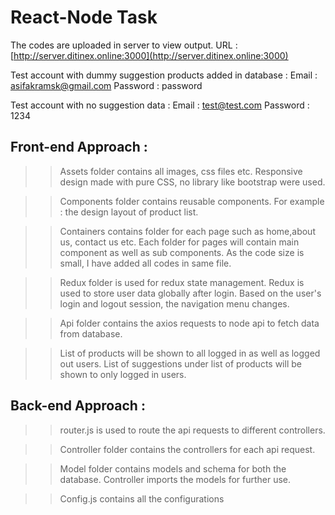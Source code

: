 # React-Node Task

The codes are uploaded in server to view output. 
URL : [http://server.ditinex.online:3000](http://server.ditinex.online:3000)

Test account with dummy suggestion products added in database :
Email : asifakramsk@gmail.com
Password : password

Test account with no suggestion data :
Email : test@test.com
Password : 1234

## Front-end Approach :

>> Assets folder contains all images, css files etc. Responsive design made with pure CSS, no library like bootstrap were used.

>> Components folder contains reusable components. For example : the design layout of product list.

>> Containers contains folder for each page such as home,about us, contact us etc. Each folder for pages will contain main component as well as sub components. As the code size is small, I have added all codes in same file.

>> Redux folder is used for redux state management. Redux is used to store user data globally after login. Based on the user's login and logout session, the navigation menu changes.

>> Api folder contains the axios requests to node api to fetch data from database.

>> List of products will be shown to all logged in as well as logged out users. List of suggestions under list of products will be shown to only logged in users.


## Back-end Approach :

>> router.js is used to route the api requests to different controllers.

>> Controller folder contains the controllers for each api request.

>> Model folder contains models and schema for both the database. Controller imports the models for further use.

>> Config.js contains all the configurations
